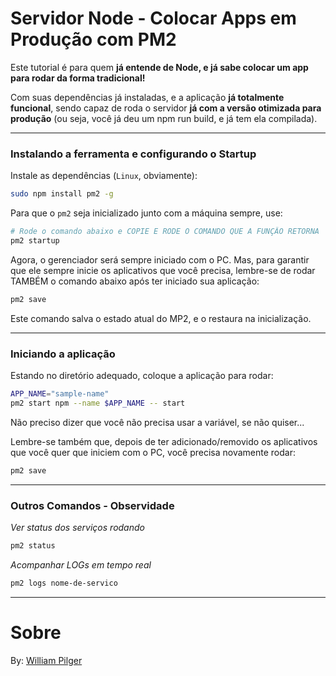 # Servidor Node - Colocar Apps em Produção com PM2

Este tutorial é para quem **já entende de Node, e já sabe colocar um app para rodar da forma tradicional!**

Com suas dependências já instaladas, e a aplicação **já totalmente funcional**, sendo capaz de roda o servidor **já com a versão otimizada para produção** (ou seja, você já deu um npm run build, e já tem ela compilada).

---

### Instalando a ferramenta e configurando o Startup

Instale as dependências (`Linux`, obviamente):

```bash
sudo npm install pm2 -g
```

Para que o `pm2` seja inicializado junto com a máquina sempre, use:

```bash
# Rode o comando abaixo e COPIE E RODE O COMANDO QUE A FUNÇÂO RETORNA
pm2 startup
```

Agora, o gerenciador será sempre iniciado com o PC.
Mas, para garantir que ele sempre inicie os aplicativos que você precisa, lembre-se de rodar TAMBÉM o comando abaixo após ter iniciado sua aplicação:

```bash
pm2 save
```

Este comando salva o estado atual do MP2, e o restaura na inicialização.


---

### Iniciando a aplicação

Estando no diretório adequado, coloque a aplicação para rodar:

```bash
APP_NAME="sample-name"
pm2 start npm --name $APP_NAME -- start
```

Não preciso dizer que você não precisa usar a variável, se não quiser...

Lembre-se também que, depois de ter adicionado/removido os aplicativos que você quer que iniciem com o PC, você precisa novamente rodar:
```bash
pm2 save
```

---

### Outros Comandos - Observidade

*Ver status dos serviços rodando*
```bash
pm2 status
```

*Acompanhar LOGs em tempo real*
```bash
pm2 logs nome-de-servico
```

---

# Sobre

By: [William Pilger](https://github.com/williampilger)
